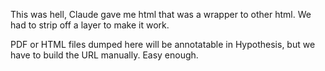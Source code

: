 This was hell, Claude gave me html that was a wrapper to other html. We had to strip off a layer to make it work. 

PDF or HTML files dumped here will be annotatable in Hypothesis, but we have to build the URL manually. Easy enough. 

